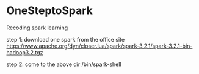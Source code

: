 # OneSteptoSpark
Recoding spark learning 

step 1: download one spark from the office site
https://www.apache.org/dyn/closer.lua/spark/spark-3.2.1/spark-3.2.1-bin-hadoop3.2.tgz

step 2: come to the above dir /bin/spark-shell
